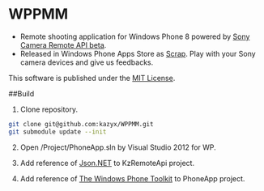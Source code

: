 WPPMM
=====
- Remote shooting application for Windows Phone 8 powered by [Sony Camera Remote API beta](http://developer.sony.com/develop/cameras/).
- Released in Windows Phone Apps Store as [Scrap](http://www.windowsphone.com/en-us/store/app/scrap/896b0e1b-2c1a-40e4-9c55-09050e3860dc). Play with your Sony camera devices and give us feedbacks.

This software is published under the [MIT License](http://opensource.org/licenses/mit-license.php).

##Build
1. Clone repository.
 ``` bash
 git clone git@github.com:kazyx/WPPMM.git
 git submodule update --init
 ```

2. Open /Project/PhoneApp.sln by Visual Studio 2012 for WP.

3. Add reference of [Json.NET](https://github.com/JamesNK/Newtonsoft.Json) to KzRemoteApi project.

4. Add reference of [The Windows Phone Toolkit](http://phone.codeplex.com/) to PhoneApp project.
